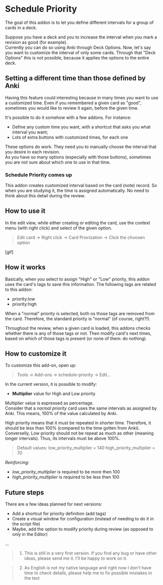 # Schedule Priority

The goal of this addon is to let you define different intervals for a group of cards in a deck.

Suppose you have a deck and you to increase the interval when you mark a revision as good (for example).  
Currently you can do so using Anki through Deck Options. Now, let's say you want to customize the interval of only some cards. 
Through that "Deck Options" this is not possible, because it applies the options to the entire deck. 

## Setting a different time than those defined by Anki

Having this feature could interesting because in many times you want to use a customized time. 
Even if you remembered a given card as "good", sometimes you would like to review it again, before the given time.  

It's possible to do it somehow with a few addons. For instance:   

* Define any custom time you want, with a shortcut that asks you what interval you want; 
* Lots of extra buttons with customized times, for each one

These options do work. They need you to manually choose the interval that you desire in each revision.  
As you have so many options (especially with those buttons), sometimes you are not sure about which one to use in that time.  

### Schedule Priority comes up

This addon creates customized interval based on the card (note) record. So when you are studying it, the time is assigned automatically. No need to think about this detail during the review. 

## How to use it

In the edit view, while either creating or editing the card, use the context menu (with right click) and select of the given option.

> Edit card -> Right click -> Card Priorization -> Click the choosen option

[gif]

## How it works

Basically, when you select to assign "High" or "Low" priority, this addon uses the card's tags to save this information.
The following tags are related to this addon:

* priority:low
* priority:high

When a "normal" priority is selected, both os those tags are removed from the card. Therefore, the standard priority is "normal" (of course, right?!).

Throughout the review, when a given card is loaded, this addons checks whether there is any of those tags or not. Then modify card's next times, based on which of those tags is present (or none of them: do nothing).

## How to customize it

To customize this add-on, open up:

> Tools -> Add-ons -> schedule-priority -> Edit...

In the current version, it is possible to modify:

* **Multiplier** value for High and Low priority

Multiplier value is expressed as percentage.  
Consider that a *normal priority* card uses the same intervals as assigned by Anki. This means, 100% of the value calculated by Anki.   

High priority means that it must be repeated in shorter time. Therefore, it should be less than 100% (compared to the time gotten from Anki).  
Converselly, Low priority should not be repeat as much as other (meaning longer intervals). Thus, its intervals must be above 100%.

> Default values: 
>   low_priority_multiplier = 140
>   high_priority_multiplier = 70

*Reinforcing:* 

* *low_priority_multiplier* is required to be more then 100
* *high_priority_multiplier* is required to be less then 100

## Future steps

There are a few ideas planned for next versions:

* Add a shortcut for priority definition (add tags)
* Create a visual window for configuration (instead of needing to do it in the script file)
* Maybe, add the option to modify priority during review (as opposed to only in the Editor)

...

> 1. This is still in a very first version. If you find any bug or have other ideas, please send me it. I'll be happy to work on it.

> 2. As English is not my native language and right now I don't have time to check details, please help me to fix possible mistakes in the text